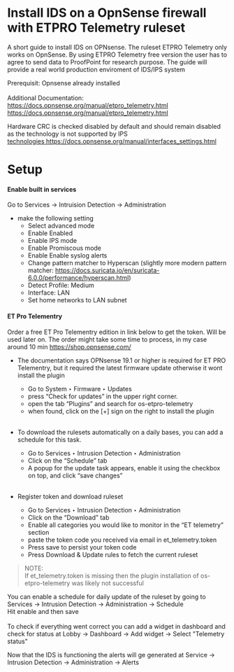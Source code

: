 # Install IDS on a OpnSense firewall with ETPRO Telemetry ruleset

A short guide to install IDS on OPNsense. The ruleset ETPRO Telemetry only works on OpnSense. By using ETPRO Telemetry free version the user has to agree to send data to ProofPoint for research purpose. The guide will provide a real world production enviroment of IDS/IPS system <br>

Prerequisit: Opnsense already installed <br><br>
Additional Documentation: <br> https://docs.opnsense.org/manual/etpro_telemetry.html <br> https://docs.opnsense.org/manual/etpro_telemetry.html

Hardware CRC is checked disabled by default and should remain disabled as the technology is not supported by IPS <br>
[technologies ](https://docs.opnsense.org/manual/interfaces_settings.html)https://docs.opnsense.org/manual/interfaces_settings.html

# Setup

<h4>Enable built in services</h4>

Go to Services -> Intruision Detection -> Administration <br>
  - make the following setting
    - Select advanced mode
    - Enable Enabled
    - Enable IPS mode
    - Enable Promiscous mode
    - Enable Enable syslog alerts
    - Change pattern matcher to Hyperscan (slightly more modern pattern matcher: https://docs.suricata.io/en/suricata-6.0.0/performance/hyperscan.html)
    - Detect Profile: Medium
    - Interface: LAN
    - Set home networks to LAN subnet

<h4>ET Pro Telementry</h4

Order a free ET Pro Telementry edition in link below to get the token. Will be used later on. The order might take some time to process, in my case around 10 min
https://shop.opnsense.com/

- The documentation says OPNsense 19.1 or higher is required for ET PRO Telementry, but it required the latest firmware update otherwise it wont install the plugin
    - Go to System ‣ Firmware ‣ Updates
    - press “Check for updates” in the upper right corner.
    - open the tab “Plugins” and search for os-etpro-telemetry
    - when found, click on the [+] sign on the right to install the plugin
<br><br>

- To download the rulesets automatically on a daily bases, you can add a schedule for this task.
    - Go to Services ‣ Intrusion Detection ‣ Administration
    - Click on the “Schedule” tab
    - A popup for the update task appears, enable it using the checkbox on top, and click “save changes”
<br><br>

- Register token and download ruleset
  - Go to Services ‣ Intrusion Detection ‣ Administration
  - Click on the “Download” tab
  - Enable all categories you would like to monitor in the “ET telemetry” section
  - paste the token code you received via email in et_telemetry.token
  - Press save to persist your token code
  - Press Download & Update rules to fetch the current ruleset

> NOTE:  
> If et_telemetry.token is missing then the plugin installation of os-etpro-telemetry was likely not successful

You can enable a schedule for daily update of the ruleset by going to Services -> Intrusion Detection -> Administration -> Schedule <BR>
Hit enable and then save
<br><br>
To check if everything went correct you can add a widget in dashboard and check for status at Lobby -> Dashboard -> Add widget -> Select "Telemetry status"

Now that the IDS is functioning the alerts will ge generated at Service -> Intrusion Detection -> Administration -> Alerts
